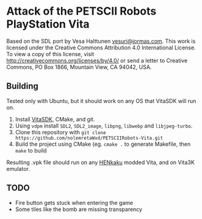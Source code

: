 # Attack of the PETSCII Robots PlayStation Vita
Based on the SDL port by Vesa Halttunen <vesuri@jormas.com>.
This work is licensed under the Creative Commons Attribution 4.0 International License. To view a copy of this license, visit http://creativecommons.org/licenses/by/4.0/ or send a letter to Creative Commons, PO Box 1866, Mountain View, CA 94042, USA.

## Building
Tested only with Ubuntu, but it should work on any OS that VitaSDK will run on.
1. Install [VitaSDK](https://vitasdk.org/), CMake, and git. 
2. Using `vdpm` install `SDL2`, `SDL2_image`, `libpng`, `libwebp` and `libjpeg-turbo`.
3. Clone this repository with `git clone https://github.com/nolemretaWxd/PETSCIIRobots-Vita.git`
4. Build the project using CMake (eg. `cmake .` to generate Makefile, then `make` to build

Resulting .vpk file should run on any [HENkaku](https://henkaku.xyz/) modded Vita, and on Vita3K emulator.

## TODO
- Fire button gets stuck when entering the game
- Some tiles like the bomb are missing transparency
